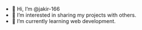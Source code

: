 - 👋 Hi, I’m @jakir-166
- 👀 I’m interested in sharing my projects with others.
- 🌱 I’m currently learning web development.



<!---
jakir-166/jakir-166 is a ✨ special ✨ repository because its `README.md` (this file) appears on your GitHub profile.
You can click the Preview link to take a look at your changes.
--->
